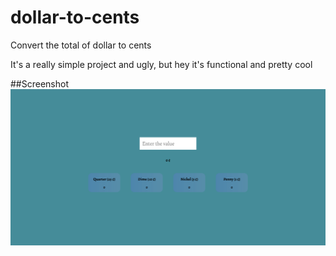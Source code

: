 # dollar-to-cents
Convert the total of dollar to cents

It's a really simple project and ugly, but hey it's functional and pretty cool

##Screenshot
![Screenshot](screenshot.png)
